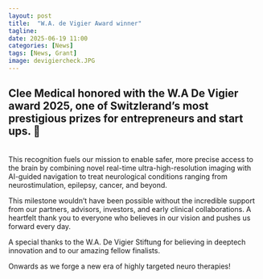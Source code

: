 ```yaml
---
layout: post
title:  "W.A. de Vigier Award winner"
tagline: 
date: 2025-06-19 11:00
categories: [News]
tags: [News, Grant]
image: devigiercheck.JPG
---
```


## Clee Medical honored with the W.A De Vigier award 2025, one of Switzlerand’s most prestigious prizes for entrepreneurs and start ups. 🎉  <br>
<br>
This recognition fuels our mission to enable safer, more precise access to the brain by combining novel real-time ultra-high-resolution imaging with AI-guided navigation to treat neurological conditions ranging from neurostimulation, epilepsy, cancer, and beyond.

This milestone wouldn’t have been possible without the incredible support from our partners, advisors, investors, and early clinical collaborations. A heartfelt thank you to everyone who believes in our vision and pushes us forward every day.

A special thanks to the W.A. De Vigier Stiftung for believing in deeptech innovation and to our amazing fellow finalists.

Onwards as we forge a new era of highly targeted neuro therapies!